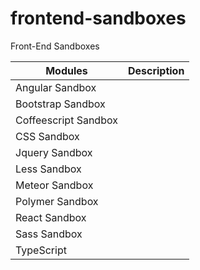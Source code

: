 # frontend-sandboxes
Front-End Sandboxes

| Modules               | Description  |
| -------------         |:-------------|
| Angular Sandbox       |  |
| Bootstrap Sandbox     |  |
| Coffeescript Sandbox  |  |
| CSS Sandbox           |  |
| Jquery Sandbox        |  |
| Less Sandbox          |  |
| Meteor Sandbox        |  |
| Polymer Sandbox       |  |
| React Sandbox         |  |
| Sass Sandbox          |  |
| TypeScript            |  |
